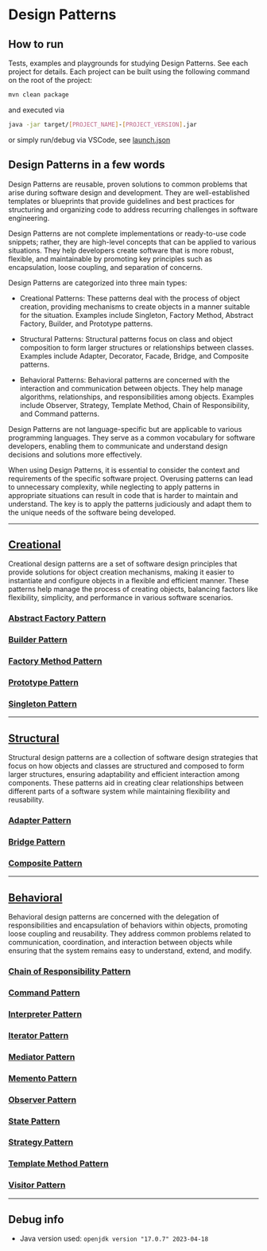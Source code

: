 # Design Patterns

## How to run

Tests, examples and playgrounds for studying Design Patterns. See each project for details. Each project can be built using the following command on the root of the project:

```sh
mvn clean package
```

and executed via

```sh
java -jar target/[PROJECT_NAME]-[PROJECT_VERSION].jar 
```

or simply run/debug via VSCode, see [launch.json](./.vscode/launch.json)

## Design Patterns in a few words

Design Patterns are reusable, proven solutions to common problems that arise during software design and development. They are well-established templates or blueprints that provide guidelines and best practices for structuring and organizing code to address recurring challenges in software engineering.

Design Patterns are not complete implementations or ready-to-use code snippets; rather, they are high-level concepts that can be applied to various situations. They help developers create software that is more robust, flexible, and maintainable by promoting key principles such as encapsulation, loose coupling, and separation of concerns.

Design Patterns are categorized into three main types:

- Creational Patterns: These patterns deal with the process of object creation, providing mechanisms to create objects in a manner suitable for the situation. Examples include Singleton, Factory Method, Abstract Factory, Builder, and Prototype patterns.

- Structural Patterns: Structural patterns focus on class and object composition to form larger structures or relationships between classes. Examples include Adapter, Decorator, Facade, Bridge, and Composite patterns.

- Behavioral Patterns: Behavioral patterns are concerned with the interaction and communication between objects. They help manage algorithms, relationships, and responsibilities among objects. Examples include Observer, Strategy, Template Method, Chain of Responsibility, and Command patterns.

Design Patterns are not language-specific but are applicable to various programming languages. They serve as a common vocabulary for software developers, enabling them to communicate and understand design decisions and solutions more effectively.

When using Design Patterns, it is essential to consider the context and requirements of the specific software project. Overusing patterns can lead to unnecessary complexity, while neglecting to apply patterns in appropriate situations can result in code that is harder to maintain and understand. The key is to apply the patterns judiciously and adapt them to the unique needs of the software being developed.

---

## [Creational](./creational)

Creational design patterns are a set of software design principles that provide solutions for object creation mechanisms, making it easier to instantiate and configure objects in a flexible and efficient manner. These patterns help manage the process of creating objects, balancing factors like flexibility, simplicity, and performance in various software scenarios.

### [Abstract Factory Pattern](./creational/abstractFactoryPattern)

### [Builder Pattern](./creational/builderPattern)

### [Factory Method Pattern](./creational/factoryMethodPattern)

### [Prototype Pattern](./creational/prototypePattern)

### [Singleton Pattern](./creational/singletonPattern)

---

## [Structural](./structural)

Structural design patterns are a collection of software design strategies that focus on how objects and classes are structured and composed to form larger structures, ensuring adaptability and efficient interaction among components. These patterns aid in creating clear relationships between different parts of a software system while maintaining flexibility and reusability.

### [Adapter Pattern](./structural/adapterPattern)

### [Bridge Pattern](./structural/bridgePattern)

### [Composite Pattern](./structural/compositePattern/)

---

## [Behavioral](./behavioral)

Behavioral design patterns are concerned with the delegation of responsibilities and encapsulation of behaviors within objects, promoting loose coupling and reusability. They address common problems related to communication, coordination, and interaction between objects while ensuring that the system remains easy to understand, extend, and modify.

### [Chain of Responsibility Pattern](./behavioral/chainOfResponsibilityPattern)

### [Command Pattern](./behavioral/commandPattern)

### [Interpreter Pattern](./behavioral/interpreterPattern)

### [Iterator Pattern](./behavioral/iteratorPattern)

### [Mediator Pattern](./behavioral/mediatorPattern)

### [Memento Pattern](./behavioral/mementoPattern)

### [Observer Pattern](./behavioral/observerPattern)

### [State Pattern](./behavioral/statePattern)

### [Strategy Pattern](./behavioral/strategyPattern)

### [Template Method Pattern](./behavioral/templateMethodPattern)

### [Visitor Pattern](./behavioral/visitorPattern)

---

## Debug info

- Java version used: `openjdk version "17.0.7" 2023-04-18`
